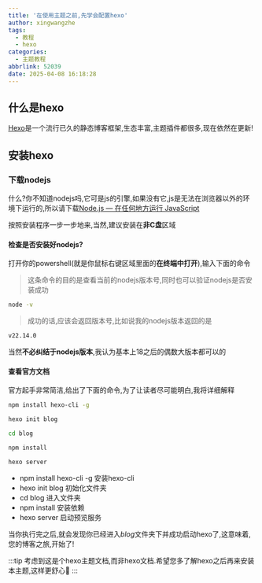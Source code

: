 ```yaml
---
title: '在使用主题之前,先学会配置hexo'
author: xingwangzhe
tags:
  - 教程
  - hexo
categories:
  - 主题教程
abbrlink: 52039
date: 2025-04-08 16:18:28
---
```

## 什么是hexo

[Hexo](https://hexo.io/zh-cn/)是一个流行已久的静态博客框架,生态丰富,主题插件都很多,现在依然在更新!

## 安装hexo

### 下载nodejs

什么?你不知道nodejs吗,它可是js的引擎,如果没有它,js是无法在浏览器以外的环境下运行的,所以请下载[Node.js — 在任何地方运行 JavaScript](https://nodejs.org/zh-cn)

按照安装程序一步一步地来,当然,建议安装在**非C盘**区域

#### 检查是否安装好nodejs?

<!--more-->
打开你的powershell(就是你鼠标右键区域里面的**在终端中打开**),输入下面的命令

> 这条命令的目的是查看当前的nodejs版本号,同时也可以验证nodejs是否安装成功

```bash
node -v
```

> 成功的话,应该会返回版本号,比如说我的nodejs版本返回的是

```bash
v22.14.0
```

当然**不必纠结于nodejs版本**,我认为基本上18之后的偶数大版本都可以的

#### 查看官方文档

官方起手非常简洁,给出了下面的命令,为了让读者尽可能明白,我将详细解释

```bash
npm install hexo-cli -g

hexo init blog

cd blog

npm install

hexo server
```

* npm install hexo-cli -g  安装hexo-cli
* hexo init blog 初始化文件夹
* cd blog 进入文件夹
* npm install 安装依赖
* hexo server 启动预览服务

当你执行完之后,就会发现你已经进入*blog*文件夹下并成功启动hexo了,这意味着,您的博客之旅,开始了!

:::tip
考虑到这是个hexo主题文档,而非hexo文档.希望您多了解hexo之后再来安装本主题,这样更舒心🥰
:::

